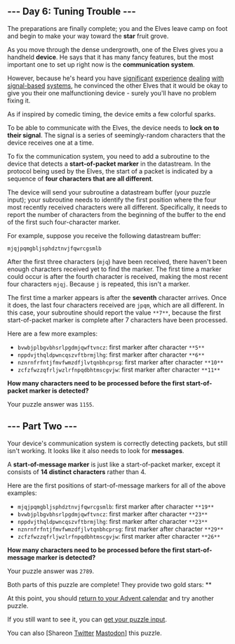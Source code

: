 
## --- Day 6: Tuning Trouble ---

The preparations are finally complete; you and the Elves leave camp on foot and begin to make your way toward the **star** fruit grove.

As you move through the dense undergrowth, one of the Elves gives you a handheld **device**. He says that it has many fancy features, but the most important one to set up right now is the **communication system**.

However, because he's heard you have [significant](/2016/day/6) [experience](/2016/day/25) [dealing](/2019/day/7) [with](/2019/day/9) [signal-based](/2019/day/16) [systems](/2021/day/25), he convinced the other Elves that it would be okay to give you their one malfunctioning device - surely you'll have no problem fixing it.

As if inspired by comedic timing, the device emits a few colorful sparks.

To be able to communicate with the Elves, the device needs to **lock on to their signal**. The signal is a series of seemingly-random characters that the device receives one at a time.

To fix the communication system, you need to add a subroutine to the device that detects a **start-of-packet marker** in the datastream. In the protocol being used by the Elves, the start of a packet is indicated by a sequence of **four characters that are all different**.

The device will send your subroutine a datastream buffer (your puzzle input); your subroutine needs to identify the first position where the four most recently received characters were all different. Specifically, it needs to report the number of characters from the beginning of the buffer to the end of the first such four-character marker.

For example, suppose you receive the following datastream buffer:

```
mjqjpqmgbljsphdztnvjfqwrcgsmlb
```

After the first three characters (`mjq`) have been received, there haven't been enough characters received yet to find the marker. The first time a marker could occur is after the fourth character is received, making the most recent four characters `mjqj`. Because `j` is repeated, this isn't a marker.

The first time a marker appears is after the **seventh** character arrives. Once it does, the last four characters received are `jpqm`, which are all different. In this case, your subroutine should report the value `**7**`, because the first start-of-packet marker is complete after 7 characters have been processed.

Here are a few more examples:

- `bvwbjplbgvbhsrlpgdmjqwftvncz`: first marker after character `**5**`
- `nppdvjthqldpwncqszvftbrmjlhg`: first marker after character `**6**`
- `nznrnfrfntjfmvfwmzdfjlvtqnbhcprsg`: first marker after character `**10**`
- `zcfzfwzzqfrljwzlrfnpqdbhtmscgvjw`: first marker after character `**11**`

**How many characters need to be processed before the first start-of-packet marker is detected?**

Your puzzle answer was `1155`.

## --- Part Two ---

Your device's communication system is correctly detecting packets, but still isn't working. It looks like it also needs to look for **messages**.

A **start-of-message marker** is just like a start-of-packet marker, except it consists of **14 distinct characters** rather than 4.

Here are the first positions of start-of-message markers for all of the above examples:

- `mjqjpqmgbljsphdztnvjfqwrcgsmlb`: first marker after character `**19**`
- `bvwbjplbgvbhsrlpgdmjqwftvncz`: first marker after character `**23**`
- `nppdvjthqldpwncqszvftbrmjlhg`: first marker after character `**23**`
- `nznrnfrfntjfmvfwmzdfjlvtqnbhcprsg`: first marker after character `**29**`
- `zcfzfwzzqfrljwzlrfnpqdbhtmscgvjw`: first marker after character `**26**`

**How many characters need to be processed before the first start-of-message marker is detected?**

Your puzzle answer was `2789`.

Both parts of this puzzle are complete! They provide two gold stars: **

At this point, you should [return to your Advent calendar](/2022) and try another puzzle.

If you still want to see it, you can [get your puzzle input](6/input).

You can also [Shareon
  [Twitter](https://twitter.com/intent/tweet?text=I%27ve+completed+%22Tuning+Trouble%22+%2D+Day+6+%2D+Advent+of+Code+2022&amp;url=https%3A%2F%2Fadventofcode%2Ecom%2F2022%2Fday%2F6&amp;related=ericwastl&amp;hashtags=AdventOfCode)
[Mastodon](javascript:void(0);)] this puzzle.
